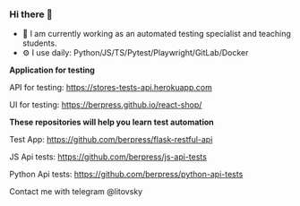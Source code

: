 ### Hi there 👋

- 🔭 I am currently working as an automated testing specialist and teaching students.
- ⚙️ I use daily: Python/JS/TS/Pytest/Playwright/GitLab/Docker

**Application for testing**


API for testing: https://stores-tests-api.herokuapp.com

UI for testing: https://berpress.github.io/react-shop/


**These repositories will help you learn test automation**

Test App: https://github.com/berpress/flask-restful-api

JS Api tests: https://github.com/berpress/js-api-tests

Python Api tests: https://github.com/berpress/python-api-tests

Contact me with telegram @litovsky
